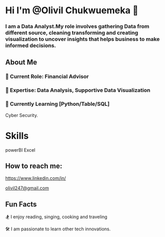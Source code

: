 #  Hi I'm @Olivil Chukwuemeka 👋


### I am a Data Analyst.My role involves gathering Data from different source, cleaning transforming and creating visualization to uncover insights that helps business to make informed decisions.

## About Me


### 💼 Current Role: Financial Advisor


###  🔨 Expertise: Data Analysis, Supportive Data Visualization



###  🌻 Currently Learning [Python/Table/SQL]
Cyber Security.



# Skills

powerBI
Excel



## How to reach me:

https://www.linkedin.com/in/

olivil247@gmail.com


## Fun Facts
🏂 I enjoy reading, singing, cooking and traveling

🛠️ I am passionate to learn other tech innovations.

<!---
olivilchukwuemeka/olivilchukwuemeka is a ✨ special ✨ repository because its `README.md` (this file) appears on your GitHub profile.
You can click the Preview link to take a look at your changes.
--->
